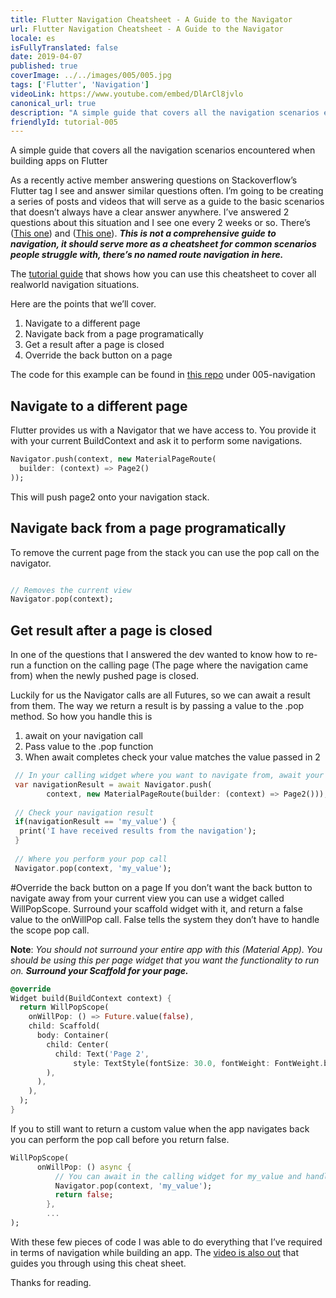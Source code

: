 ```yaml
---
title: Flutter Navigation Cheatsheet - A Guide to the Navigator
url: Flutter Navigation Cheatsheet - A Guide to the Navigator
locale: es
isFullyTranslated: false
date: 2019-04-07
published: true
coverImage: ../../images/005/005.jpg
tags: ['Flutter', 'Navigation']
videoLink: https://www.youtube.com/embed/DlArCl8jvlo
canonical_url: true
description: "A simple guide that covers all the navigation scenarios encountered when building apps on Flutter"
friendlyId: tutorial-005
---
```


A simple guide that covers all the navigation scenarios encountered when building apps on Flutter

As a recently active member answering questions on Stackoverflow’s Flutter tag I see and answer similar questions often. I’m going to be creating a series of posts and videos that will serve as a guide to the basic scenarios that doesn’t always have a clear answer anywhere. I’ve answered 2 questions about this situation and I see one every 2 weeks or so. There’s ([This one](https://stackoverflow.com/questions/48644903/flutter-call-back-to-originating-widget-on-back-button/55546551#55546551)) and ([This one](https://stackoverflow.com/questions/54971988/how-to-intercept-back-button-in-appbar-in-flutter/54972427#54972427)). _**This is not a comprehensive guide to navigation, it should serve more as a cheatsheet for common scenarios people struggle with, there’s no named route navigation in here.**_

The [tutorial guide](https://youtu.be/DlArCl8jvlo) that shows how you can use this cheatsheet to cover all realworld navigation situations.

Here are the points that we’ll cover.

1. Navigate to a different page
2. Navigate back from a page programatically
3. Get a result after a page is closed
4. Override the back button on a page

The code for this example can be found in [this repo](https://github.com/FilledStacks/flutter-tutorials) under 005-navigation

## Navigate to a different page

Flutter provides us with a Navigator that we have access to. You provide it with your current BuildContext and ask it to perform some navigations.

```dart
Navigator.push(context, new MaterialPageRoute(
  builder: (context) => Page2()
));
```

This will push page2 onto your navigation stack.

## Navigate back from a page programatically
To remove the current page from the stack you can use the pop call on the navigator.

```dart

// Removes the current view
Navigator.pop(context);
```

## Get result after a page is closed
In one of the questions that I answered the dev wanted to know how to re-run a function on the calling page (The page where the navigation came from) when the newly pushed page is closed.

Luckily for us the Navigator calls are all Futures, so we can await a result from them. The way we return a result is by passing a value to the .pop method. So how you handle this is

1. await on your navigation call
2. Pass value to the .pop function
3. When await completes check your value matches the value passed in 2

```dart
 // In your calling widget where you want to navigate from, await your navigation result
 var navigationResult = await Navigator.push(
        context, new MaterialPageRoute(builder: (context) => Page2()));
 
 // Check your navigation result
 if(navigationResult == 'my_value') {
  print('I have received results from the navigation');
 }
 
 // Where you perform your pop call
 Navigator.pop(context, 'my_value');
```

#Override the back button on a page
If you don’t want the back button to navigate away from your current view you can use a widget called WillPopScope. Surround your scaffold widget with it, and return a false value to the onWillPop call. False tells the system they don’t have to handle the scope pop call.

**Note**: _You should not surround your entire app with this (Material App). You should be using this per page widget that you want the functionality to run on. **Surround your Scaffold for your page.**_

```dart
@override
Widget build(BuildContext context) {
  return WillPopScope(
    onWillPop: () => Future.value(false),
    child: Scaffold(
      body: Container(
        child: Center(
          child: Text('Page 2',
              style: TextStyle(fontSize: 30.0, fontWeight: FontWeight.bold)),
        ),
      ),
    ),
  );
}
```

If you to still want to return a custom value when the app navigates back you can perform the pop call before you return false.

```dart
WillPopScope(
      onWillPop: () async {
          // You can await in the calling widget for my_value and handle when complete.
          Navigator.pop(context, 'my_value');
          return false;
        },
        ...
);
```

With these few pieces of code I was able to do everything that I’ve required in terms of navigation while building an app. The [video is also out](https://youtu.be/DlArCl8jvlo) that guides you through using this cheat sheet.

Thanks for reading.